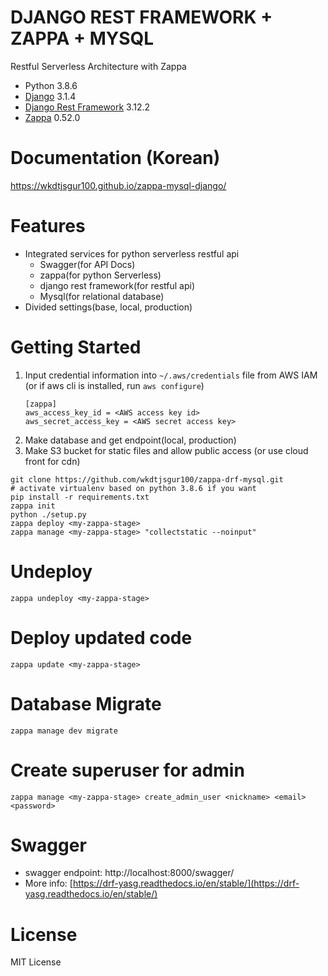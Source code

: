 # DJANGO REST FRAMEWORK + ZAPPA + MYSQL

Restful Serverless Architecture with Zappa

- Python 3.8.6
- [Django](https://docs.djangoproject.com/) 3.1.4
- [Django Rest Framework](https://www.django-rest-framework.org/) 3.12.2
- [Zappa](https://github.com/Miserlou/Zappa) 0.52.0

# Documentation (Korean)

https://wkdtjsgur100.github.io/zappa-mysql-django/

# Features

- Integrated services for python serverless restful api 
  - Swagger(for API Docs)
  - zappa(for python Serverless)
  - django rest framework(for restful api)
  - Mysql(for relational database)
- Divided settings(base, local, production)

# Getting Started

1. Input credential information into `~/.aws/credentials` file from AWS IAM
   (or if aws cli is installed, run `aws configure`)
    ```text
    [zappa]
    aws_access_key_id = <AWS access key id>
    aws_secret_access_key = <AWS secret access key>
    ```
2. Make database and get endpoint(local, production)
3. Make S3 bucket for static files and allow public access (or use cloud front for cdn)

```shell script
git clone https://github.com/wkdtjsgur100/zappa-drf-mysql.git
# activate virtualenv based on python 3.8.6 if you want
pip install -r requirements.txt
zappa init
python ./setup.py
zappa deploy <my-zappa-stage>
zappa manage <my-zappa-stage> "collectstatic --noinput"
```

# Undeploy

```shell script
zappa undeploy <my-zappa-stage>
```

# Deploy updated code

```shell script
zappa update <my-zappa-stage>
```

# Database Migrate

```shell script
zappa manage dev migrate
```

# Create superuser for admin

```shell script
zappa manage <my-zappa-stage> create_admin_user <nickname> <email> <password>
```

# Swagger

- swagger endpoint: http://localhost:8000/swagger/
- More info: [https://drf-yasg.readthedocs.io/en/stable/](https://drf-yasg.readthedocs.io/en/stable/)

# License

MIT License